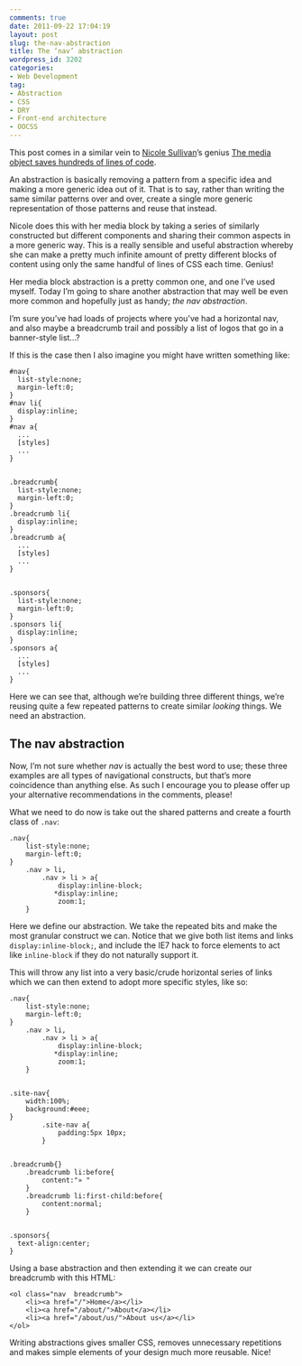 ```yaml
---
comments: true
date: 2011-09-22 17:04:19
layout: post
slug: the-nav-abstraction
title: The ‘nav’ abstraction
wordpress_id: 3202
categories:
- Web Development
tag:
- Abstraction
- CSS
- DRY
- Front-end architecture
- OOCSS
---
```


This post comes in a similar vein to [Nicole Sullivan](http://twitter.com/stubbornella)’s genius [The media object saves hundreds of lines of code](http://www.stubbornella.org/content/2010/06/25/the-media-object-saves-hundreds-of-lines-of-code/).

An abstraction is basically removing a pattern from a specific idea and making a more generic idea out of it. That is to say, rather than writing the same similar patterns over and over, create a single more generic representation of those patterns and reuse that instead.

Nicole does this with her media block by taking a series of similarly constructed but different components and sharing their common aspects in a more generic way. This is a really sensible and useful abstraction whereby she can make a pretty much infinite amount of pretty different blocks of content using only the same handful of lines of CSS each time. Genius!

Her media block abstraction is a pretty common one, and one I’ve used myself. Today I’m going to share another abstraction that may well be even more common and hopefully just as handy; _the nav abstraction_.

I’m sure you’ve had loads of projects where you’ve had a horizontal nav, and also maybe a breadcrumb trail and possibly a list of logos that go in a banner-style list...?

If this is the case then I also imagine you might have written something like:

    #nav{
      list-style:none;
      margin-left:0;
    }
    #nav li{
      display:inline;
    }
    #nav a{
      ...
      [styles]
      ...
    }
    
    
    .breadcrumb{
      list-style:none;
      margin-left:0;
    }
    .breadcrumb li{
      display:inline;
    }
    .breadcrumb a{
      ...
      [styles]
      ...
    }
    
    
    .sponsors{
      list-style:none;
      margin-left:0;
    }
    .sponsors li{
      display:inline;
    }
    .sponsors a{
      ...
      [styles]
      ...
    }

Here we can see that, although we’re building three different things, we’re reusing quite a few repeated patterns to create similar _looking_ things. We need an abstraction.

## The nav abstraction

Now, I’m not sure whether _nav_ is actually the best word to use; these three examples are all types of navigational constructs, but that’s more coincidence than anything else. As such I encourage you to please offer up your alternative recommendations in the comments, please!

What we need to do now is take out the shared patterns and create a fourth class of `.nav`:

    .nav{
        list-style:none;
        margin-left:0;
    }
        .nav > li,
            .nav > li > a{
                display:inline-block;
               *display:inline;
                zoom:1;
        }

Here we define our abstraction. We take the repeated bits and make the most
granular construct we can. Notice that we give both list items and links
`display:inline-block;`, and include the IE7 hack to force elements to act like
`inline-block` if they do not naturally support it.

This will throw any list into a very basic/crude horizontal series of links
which we can then extend to adopt more specific styles, like so:

    .nav{
        list-style:none;
        margin-left:0;
    }
        .nav > li,
            .nav > li > a{
                display:inline-block;
               *display:inline;
                zoom:1;
        }
    
    
    .site-nav{
        width:100%;
        background:#eee;
    }
            .site-nav a{
                padding:5px 10px;
            }
    
    
    .breadcrumb{}
        .breadcrumb li:before{
            content:"» "
        }
        .breadcrumb li:first-child:before{
            content:normal;
        }
    
    
    .sponsors{
      text-align:center;
    }

Using a base abstraction and then extending it we can create our breadcrumb with this HTML:

    <ol class="nav  breadcrumb">
        <li><a href="/">Home</a></li>
        <li><a href="/about/">About</a></li>
        <li><a href="/about/us/">About us</a></li>
    </ol>

Writing abstractions gives smaller CSS, removes unnecessary repetitions and makes simple elements of your design much more reusable. Nice!
